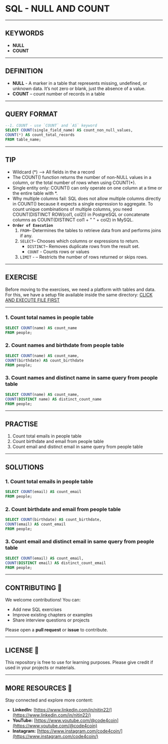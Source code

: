 # SQL - NULL AND COUNT
---
## KEYWORDS
- **NULL**
- **COUNT**
- ---
## DEFINITION
- **NULL** - A marker in a table that represents missing, undefined, or unknown data. It’s not zero or blank, just the absence of a value.
- **COUNT** – count number of records in a table
---
## QUERY FORMAT
```sql
--1. COUNT - use `COUNT` and `AS` keyword
SELECT COUNT(single_field_name) AS count_non_null_values,
COUNT(*) AS count_total_records
FROM table_name;
```
---
## TIP
- Wildcard (*) --> All fields in the a record
- The COUNT() function returns the number of non-NULL values in a column, or the total number of rows when using COUNT(*).
- Single entity only: COUNT() can only operate on one column at a time or the entire table with *.
- Why multiple columns fail: SQL does not allow multiple columns directly in COUNT() because it expects a single expression to aggregate. To count unique combinations of multiple columns, you need COUNT(DISTINCT ROW(col1, col2)) in PostgreSQL or concatenate columns as COUNT(DISTINCT col1 + " " + col2) in MySQL.
- **`Order of Execution`**
  1. `FROM`– Determines the tables to retrieve data from and performs joins if any.
  2. `SELECT`– Chooses which columns or expressions to return.
     - `DISTINCT`– Removes duplicate rows from the result set.
     - `COUNT` - Counts rows or values
  3. `LIMIT` - – Restricts the number of rows returned or skips rows.
---
## EXERCISE
Before moving to the exercises, we need a platform with tables and data.  
For this, we have a setup file available inside the same directory: [CLICK AND EXECUTE FILE FIRST](https://github.com/code4coin/001-SQL-Structured-Query-Language-/blob/main/001%20SQL%20FOR%20DATA%20ENGINEERS/002%20SAMPLE%20DATA/002%20PATRONS%20DATA.md)

---
### 1. Count total names in people table
```sql
SELECT COUNT(name) AS count_name
FROM people;
```
### 2. Count names and birthdate from people table
```sql
SELECT COUNT(name) AS count_name,
COUNT(birthdate) AS count_birthdate
FROM people;
```
### 3. Count names and distinct name in same query from people table
```sql
SELECT COUNT(name) AS count_name,
COUNT(DISTINCT name) AS distinct_count_name
FROM people;
```
---
## PRACTISE
1. Count total emails in people table
2. Count birthdate and email from people table
3. Count email and distinct email in same query from people table
---
## SOLUTIONS
### 1. Count total emails in people table
```sql
SELECT COUNT(email) AS count_email
FROM people;
```
### 2. Count birthdate and email from people table
```sql
SELECT COUNT(birthdate) AS count_birthdate,
COUNT(email) AS count_email
FROM people;
```
### 3. Count email and distinct email in same query from people table
```sql
SELECT COUNT(email) AS count_email,
COUNT(DISTINCT email) AS distinct_count_email
FROM people;
```
---
## **CONTRIBUTING** 🤝

We welcome contributions! You can:

- Add new SQL exercises
- Improve existing chapters or examples
- Share interview questions or projects

Please open a **pull request** or **issue** to contribute.

---
## **LICENSE** 📄

This repository is free to use for learning purposes. Please give credit if used in your projects or materials.

---
## **MORE RESOURCES** 🔗

Stay connected and explore more content:

- **LinkedIn:** [https://www.linkedin.com/in/nitin22/](https://www.linkedin.com/in/nitin22/)
- **YouTube:** [https://www.youtube.com/@code4coin](https://www.youtube.com/@code4coin)
- **Instagram:** [https://www.instagram.com/code4coin/](https://www.instagram.com/code4coin/)
